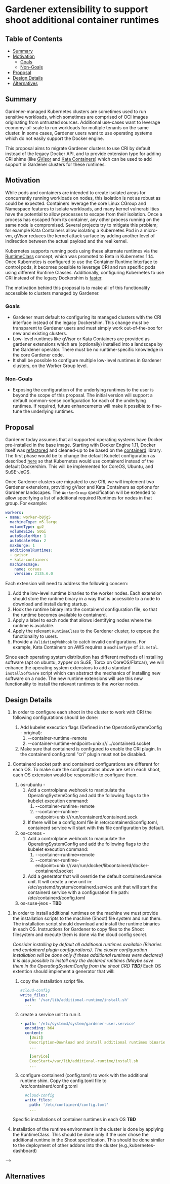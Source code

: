 # Gardener extensibility to support shoot additional container runtimes

## Table of Contents

* [Summary](#summary)
* [Motivation](#motivation)
    * [Goals](#goals)
    * [Non-Goals](#non-goals)
* [Proposal](#proposal)
* [Design Details](#design-details)
* [Alternatives](#alternatives)

## Summary

Gardener-managed Kubernetes clusters are sometimes used to run sensitive workloads, which sometimes are comprised of OCI images originating from untrusted sources. Additional use-cases want to leverage economy-of-scale to run workloads for multiple tenants on the same cluster.  In some cases, Gardener users want to use operating systems which do not easily support the Docker engine.

This proposal aims to migrate Gardener clusters to use CRI by default instead of the legacy Docker API, and to provide extension type for adding CRI shims (like [GVisor](https://gvisor.dev/) and [Kata Containers](https://katacontainers.io/)) which can be used to add support in Gardener clusters for these runtimes.

## Motivation

While pods and containers are intended to create isolated areas for concurrently running workloads on nodes, this isolation is not as robust as could be expected. Containers leverage the core Linux CGroup and Namespace features to isolate workloads, and many kernel vulnerabilities have the potential to allow processes to escape from their isolation. Once a process has escaped from its container, any other process running on the same node is compromised. Several projects try to mitigate this problem; for example Kata Containers allow isolating a Kubernetes Pod in a micro-vm, gVisor reduces the kernel attack surface by adding another level of indirection between the actual payload and the real kernel.

Kubernetes supports running pods using these alternate runtimes via the [RuntimeClass](https://kubernetes.io/docs/concepts/containers/runtime-class/) concept, which was promoted to Beta in Kubernetes 1.14. Once Kubernetes is configured to use the Container Runtime Interface to control pods, it becomes possible to leverage CRI and run specific pods using different Runtime Classes. Additionally, configuring Kubernetes to use CRI instead of the legacy Dockershim is [faster](https://events19.linuxfoundation.org/wp-content/uploads/2017/11/How-Container-Runtime-Matters-in-Kubernetes_-OSS-Kunal-Kushwaha.pdf).

The motivation behind this proposal is to make all of this functionality accessible to clusters managed by Gardener.

### Goals

* Gardener must default to configuring its managed clusters with the CRI interface instead of the legacy Dockershim. This change must be transparent to Gardener users and must simply work out-of-the-box for new and existing clusters.
* Low-level runtimes like gVisor or Kata Containers are provided as gardener extensions which are (optionally) installed into a landscape by the Gardener operator. There must be no runtime-specific knowledge in the core Gardener code.
* It shall be possible to configure multiple low-level runtimes in Gardener clusters, on the Worker Group level.

### Non-Goals

* Exposing the configuration of the underlying runtimes to the user is beyond the scope of this proposal. The initial version will support a default common-sense configuration for each of the underlying runtimes. If required, future enhancements will make it possible to fine-tune the underlying runtimes.

## Proposal

Gardener today assumes that all supported operating systems have Docker pre-installed in the base image. Starting with Docker Engine 1.11, Docker itself was [refactored](https://www.docker.com/blog/docker-engine-1-11-runc/) and cleaned-up to be based on the [containerd](https://containerd.io/) library. The first phase would be to change the default Kubelet configuration as described [here](https://kubernetes.io/docs/setup/production-environment/container-runtimes/#containerd) so that Kubernetes would use containerd instead of the default Dockershim. This will be implemented for CoreOS, Ubuntu, and SuSE-JeOS. 

Once Gardener clusters are migrated to use CRI, we will implement two Gardener extensions, providing gVisor and Kata Containers as options for Gardener landscapes. The `WorkerGroup` specification will be extended to allow specifying a list of additional required Runtimes for nodes in that group. For example:
```yaml
workers:
- name: worker-b8jg5
  machineType: m5.large
  volumeType: gp2
  volumeSize: 50Gi
  autoScalerMin: 1
  autoScalerMax: 2
  maxSurge: 1
  additionalRuntimes:
  - gvisor
  - kata-containers
  machineImage:
    name: coreos
    version: 2135.6.0
```

Each extension will need to address the following concern:

1. Add the low-level runtime binaries to the worker nodes. Each extension should store the runtime binary in a way that is accessible to a node to download and install during startup.
1. Hook the runtime binary into the containerd configuration file, so that the runtime becomes available to containerd.
1. Apply a label to each node that allows identifying nodes where the runtime is available.
1. Apply the relevant `RuntimeClass` to the Gardener cluster, to expose the functionality to users.
1. Provide a `ValidatingWebhook` to catch invalid configurations. For example, Kata Containers on AWS requires a `machineType` of `i3.metal`.

Since each operating system distribution has different methods of installing software (apt on ubuntu, zypper on SuSE, Torcx on CoreOS/Flatcar), we will enhance the operating system extensions to add a standard `installSoftware` script which can abstract the mechanics of installing new software on a node. The new runtime extensions will use this new functionality to install the relevant runtimes to the worker nodes.

## Design Details

1. In order to configure each shoot in the cluster to work with CRI the following configurations should be done:
    1. Add kubelet execution flags (Defined in the OperationSystemConfig - original):
        1. --container-runtime=remote
        2. --container-runtime-endpoint=unix:///.../containerd.socket
    2. Make sure that containerd is configured to enable the CRI plugin. In the containerd config.toml "cri" plugin must not be disabled.
2. Containerd socket path and containerd configurations are different for each OS. To make sure the configurations above are set in each shoot, each OS extension would be responsible to configure them.
    1. os-ubuntu - 
        1. Add a controlplane webhook to manipulate the OperatingSystemConfig and add the following flags to the kubelet execution command:
            1. --container-runtime=remote
            2. --container-runtime-endpoint=unix:///run/containerd/containerd.sock
        2. If there will be a config.toml file in /etc/containerd/config.toml, containerd service will start with this file configuration by default.
    2. os-coreos - 
        1. Add a controlplane webhook to manipulate the OperatingSystemConfig and add the following flags to the kubelet execution command:
           1. --container-runtime=remote
           2. --container-runtime-endpoint=unix:///var/run/docker/libcontainerd/docker-containerd.socket
        2. Add a generator that will override the default containerd.service unit. It will create a new unit in:  /etc/systemd/system/containerd.service  unit that will start the containerd service with a configuration file path: /etc/containerd/config.toml
    3. os-suse-jeos - __TBD__ 
3. In order to install additional runtimes on the machine we must provide the installation scripts to the machine (Shoot) file system and run them.
   The installation script should download and install the runtime binaries in each OS.
   Instructions for Gardener to copy files to the Shoot filesystem and execute them is done via the cloud config secret.
   
   *Consider installing by default all additional runtimes available (Binaries and containerd plugin configurations). The cluster configuration installation will be done only if these additional runtimes were declared) It is also possible to install only the declared runtimes (Maybe save them in the OperatingSystemConfig from the shoot CRD __TBD__)*
   Each OS extention should implement a generator that will:
    1. copy the installation script file.
       ```yaml
       #cloud-config
       write_files:
         path: '/var/lib/additional-runtime/install.sh'
         ...
       ```
    2. create a service unit to run it.
       ```yaml
       - path: '/etc/systemd/system/gardener-user.service'
         encoding: b64
         content: 
           [Unit]
           Description=Download and install additional runtimes binaries
           ...
       
           [Service]
           ExecStart=/var/lib/additional-runtime/install.sh
           ...
       ```

    3. configure containerd (config.toml) to work with the additional runtime shim. Copy the config.toml file to /etc/containerd/config.toml
        ```yaml
          #cloud-config
          write_files:
            path: '/etc/containerd/config.toml'
            ...
          ```
   Specific installations of container runtimes in each OS __TBD__
           
4. Installation of the runtime environment in the cluster is done by applying the RuntimeClass. This should be done only
   if the user chose the additional runtime in the Shoot specification. This should be done similar to the deployment of other addons into the cluster (e.g.,kubernetes-dashboard)


-->

## Alternatives
